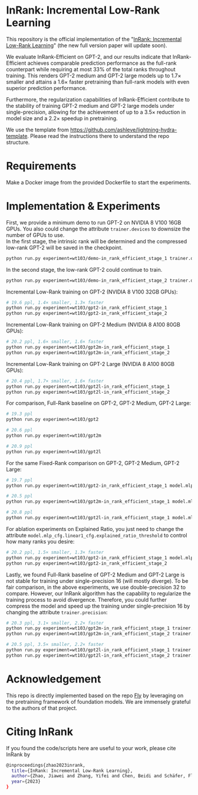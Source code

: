 # InRank: Incremental Low-Rank Learning
This repository is the official implementation of the "[InRank: Incremental Low-Rank Learning](https://arxiv.org/abs/2306.11250)" (the new full version paper will update soon).

We evaluate InRank-Efficient on GPT-2, and our results indicate that InRank-Efficient achieves comparable prediction performance as the full-rank counterpart while requiring at most 33% of the total ranks throughout training. This renders GPT-2 medium and GPT-2 large models up to 1.7× smaller and attains a 1.6× faster pretraining than full-rank models with even superior prediction performance.

Furthermore, the regularization capabilities of InRank-Efficient contribute to the stability of training GPT-2 medium and GPT-2 large models under single-precision, allowing for the achievement of up to a 3.5× reduction in model size and a 2.2× speedup in pretraining.

We use the template from https://github.com/ashleve/lightning-hydra-template. Please read the instructions there to understand the repo structure.

# Requirements
Make a Docker image from the provided Dockerfile to start the experiments.

# Implementation & Experiments
First, we provide a minimum demo to run GPT-2 on NVIDIA 8 V100 16GB GPUs. You also could change the attribute `trainer.devices` to downsize the number of GPUs to use.  </br>
In the first stage, the intrinsic rank will be determined and the compressed low-rank GPT-2 will be saved in the checkpoint.
```sh
python run.py experiment=wt103/demo-in_rank_efficient_stage_1 trainer.devices=8
```
In the second stage, the low-rank GPT-2 could continue to train.
```sh
python run.py experiment=wt103/demo-in_rank_efficient_stage_2 trainer.devices=8
```

Incremental Low-Rank training on GPT-2 (NVIDIA 8 V100 32GB GPUs):
```sh
# 19.6 ppl, 1.4× smaller, 1.3× faster
python run.py experiment=wt103/gpt2-in_rank_efficient_stage_1
python run.py experiment=wt103/gpt2-in_rank_efficient_stage_2
```

Incremental Low-Rank training on GPT-2 Medium (NVIDIA 8 A100 80GB GPUs): 
```sh
# 20.2 ppl, 1.6× smaller, 1.6× faster
python run.py experiment=wt103/gpt2m-in_rank_efficient_stage_1
python run.py experiment=wt103/gpt2m-in_rank_efficient_stage_2
```

Incremental Low-Rank training on GPT-2 Large (NVIDIA 8 A100 80GB GPUs):
```sh
# 20.4 ppl, 1.7× smaller, 1.6× faster
python run.py experiment=wt103/gpt2l-in_rank_efficient_stage_1
python run.py experiment=wt103/gpt2l-in_rank_efficient_stage_2
```

For comparison, Full-Rank baseline on GPT-2, GPT-2 Medium, GPT-2 Large:
```sh
# 19.3 ppl
python run.py experiment=wt103/gpt2
```
```sh
# 20.6 ppl
python run.py experiment=wt103/gpt2m
```
```sh
# 20.9 ppl
python run.py experiment=wt103/gpt2l
```

For the same Fixed-Rank comparison on GPT-2, GPT-2 Medium, GPT-2 Large:
```sh
# 19.7 ppl
python run.py experiment=wt103/gpt2-in_rank_efficient_stage_1 model.mlp_cfg.linear1_cfg.init_modes=254 model.mlp_cfg.linear1_cfg.buffer_modes=0 model.mlp_cfg.linear1_cfg.warmup_iter=999999999
```
```sh
# 20.5 ppl
python run.py experiment=wt103/gpt2m-in_rank_efficient_stage_1 model.mlp_cfg.linear1_cfg.init_modes=287 model.mlp_cfg.linear1_cfg.buffer_modes=0 model.mlp_cfg.linear1_cfg.warmup_iter=999999999
```
```sh
# 20.8 ppl
python run.py experiment=wt103/gpt2l-in_rank_efficient_stage_1 model.mlp_cfg.linear1_cfg.init_modes=313 model.mlp_cfg.linear1_cfg.buffer_modes=0 model.mlp_cfg.linear1_cfg.warmup_iter=999999999
```

For ablation experiments on Explained Ratio, you just need to change the attribute `model.mlp_cfg.linear1_cfg.explained_ratio_threshold` to control how many ranks you desire:
```sh
# 20.2 ppl, 1.5× smaller, 1.3× faster
python run.py experiment=wt103/gpt2-in_rank_efficient_stage_1 model.mlp_cfg.linear1_cfg.explained_ratio_threshold=0.8
python run.py experiment=wt103/gpt2-in_rank_efficient_stage_2
```

Lastly, we found Full-Rank baseline of GPT-2 Medium and GPT-2 Large is not stable for training under single-precision 16 (will mostly diverge). To be fair comparison, in the above experiments, we use double-precision 32 to compare. However, our InRank algorithm has the capability to regularize the training process to avoid divergence. Therefore, you could further compress the model and speed up the training under single-precision 16 by changing the attribute `trainer.precision`:
```sh
# 20.3 ppl, 3.1× smaller, 2.2× faster
python run.py experiment=wt103/gpt2m-in_rank_efficient_stage_1 trainer.precision=16
python run.py experiment=wt103/gpt2m-in_rank_efficient_stage_2 trainer.precision=16
```
```sh
# 20.5 ppl, 3.5× smaller, 2.2× faster
python run.py experiment=wt103/gpt2l-in_rank_efficient_stage_1 trainer.precision=16
python run.py experiment=wt103/gpt2l-in_rank_efficient_stage_2 trainer.precision=16
```

# Acknowledgement
This repo is directly implemented based on the repo [Fly](https://github.com/HazyResearch/fly) by leveraging on the pretraining framework of foundation models. We are immensely grateful to the authors of that project.

# Citing InRank
If you found the code/scripts here are useful to your work, please cite InRank by
```sh
@inproceedings{zhao2023inrank,
  title={InRank: Incremental Low-Rank Learning},
  author={Zhao, Jiawei and Zhang, Yifei and Chen, Beidi and Schäfer, Florian and Anandkumar, Anima},
  year={2023}
}
```


